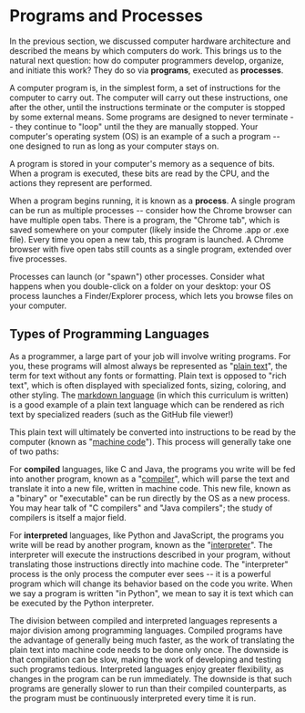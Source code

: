 # Programs and Processes

In the previous section, we discussed computer hardware architecture and described the means by which computers do work. This brings us to the natural next question: how do computer programmers develop, organize, and initiate this work? They do so via **programs**, executed as **processes**.

A computer program is, in the simplest form, a set of instructions for the computer to carry out. The computer will carry out these instructions, one after the other, until the instructions terminate or the computer is stopped by some external means. Some programs are designed to never terminate -- they continue to "loop" until the they are manually stopped. Your computer's operating system (OS) is an example of a such a program -- one designed to run as long as your computer stays on.

A program is stored in your computer's memory as a sequence of bits. When a program is executed, these bits are read by the CPU, and the actions they represent are performed.

When a program begins running, it is known as a **process**. A single program can be run as multiple processes -- consider how the Chrome browser can have multiple open tabs. There is a program, the "Chrome tab", which is saved somewhere on your computer (likely inside the Chrome .app or .exe file). Every time you open a new tab, this program is launched. A Chrome browser with five open tabs still counts as a single program, extended over five processes.

Processes can launch (or "spawn") other processes. Consider what happens when you double-click on a folder on your desktop: your OS process launches a Finder/Explorer process, which lets you browse files on your computer.

## Types of Programming Languages

As a programmer, a large part of your job will involve writing programs. For you, these programs will almost always be represented as "[plain text](https://en.wikipedia.org/wiki/Plain_text)", the term for text without any fonts or formatting. Plain text is opposed to "rich text", which is often displayed with specialized fonts, sizing, coloring, and other styling. The [markdown language](https://en.wikipedia.org/wiki/Markdown) (in which this curriculum is written) is a good example of a plain text language which can be rendered as rich text by specialized readers (such as the GitHub file viewer!)

This plain text will ultimately be converted into instructions to be read by the computer (known as "[machine code](https://en.wikipedia.org/wiki/Machine_code)"). This process will generally take one of two paths:

For **compiled** languages, like C and Java, the programs you write will be fed into another program, known as a "[compiler](https://en.wikipedia.org/wiki/Compiler)", which will parse the text and translate it into a new file, written in machine code. This new file, known as a "binary" or "executable" can be run directly by the OS as a new process. You may hear talk of "C compilers" and "Java compilers"; the study of compilers is itself a major field.

For **interpreted** languages, like Python and JavaScript, the programs you write will be read by another program, known as the "[interpreter](https://en.wikipedia.org/wiki/Interpreted_language)". The interpreter will execute the instructions described in your program, without translating those instructions directly into machine code. The "interpreter" process is the only process the computer ever sees -- it is a powerful program which will change its behavior based on the code you write. When we say a program is written "in Python", we mean to say it is text which can be executed by the Python interpreter.

The division between compiled and interpreted languages represents a major division among programming languages. Compiled programs have the advantage of generally being much faster, as the work of translating the plain text into machine code needs to be done only once. The downside is that compilation can be slow, making the work of developing and testing such programs tedious. Interpreted languages enjoy greater flexibility, as changes in the program can be run immediately. The downside is that such programs are generally slower to run than their compiled counterparts, as the program must be continuously interpreted every time it is run.